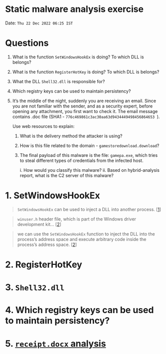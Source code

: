 # Static malware analysis exercise

Date: `Thu 22 Dec 2022 06:25 IST`

# Questions

1.  What is the function `SetWindowsHookEx` is doing? To which DLL is belongs?
2.  What is the function `RegisterHotKey` is doing? To which DLL is belongs?
3.  What the DLL `Shell32.dll` is responsible for?
4.  Which registry keys can be used to maintain persistency?
5.  It’s the middle of the night, suddenly you are receiving an email. Since 
    you are not familiar with the sender, and as a security expert, before opening 
    any attachment, you first want to check it. The email message contains .doc 
    file (SHA1 - `776c469861c3ac30aa63d9434449498456864653 `).

    Use web resources to explain:

    1.  What is the delivery method the attacker is using?  
    2.  How is this file related to the domain - `gamestoredownload.download`?
    3.  The final payload of this malware is the file: `gamepa.exe`, which tries 
        to steal different types of credentials from the infected host.
        
        i. How would you classify this malware?
        ii. Based on hybrid-analysis report, what is the C2 server of this malware?


# 1. SetWindowsHookEx

> `SetWindowsHookEx` can be used to inject a DLL into another process. [[1]]

> `winuser.h` header file, which is part of the Windows driver development kit... [[2]]

> we can use the `SetWindowsHookEx` function to inject the DLL into the 
process’s address space and execute arbitrary code inside the process’s address
 space. [[2]]


[1]: https://learn.microsoft.com/en-us/windows/win32/api/winuser/nf-winuser-setwindowshookexa#remarks
[2]: https://resources.infosecinstitute.com/topic/using-setwindowshookex-for-dll-injection-on-windows

# 2. RegisterHotKey

# 3. `Shell32.dll`

# 4. Which registry keys can be used to maintain persistency?


[3]: https://www.virustotal.com/gui/file/05d54ff3fb7e4d8cfaafcbba08ec217c1bff60216e23c3fdca0bbc80c627c9bc

# 5. [`receipt.docx` analysis](receipt.docx.md)